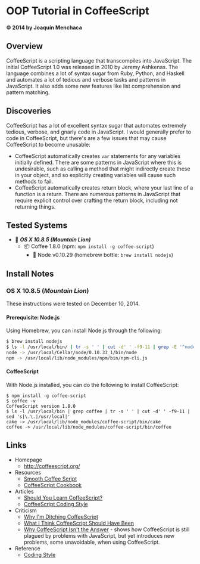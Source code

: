 # OOP Tutorial in CoffeeScript
**© 2014 by Joaquín Menchaca**

## Overview

CoffeeScript is a scripting language that transcompiles into JavaScript. The initial CoffeeScript 1.0 was released in 2010 by Jeremy Ashkenas.  The language combines a lot of syntax sugar from Ruby, Python, and Haskell and automates a lot of tedious and verbose tasks and patterns in JavaScript.  It also adds some new features like list comprehension and pattern matching.

## Discoveries

CoffeeScript has a lot of excellent syntax sugar that automates extremely tedious, verbose, and gnarly code in JavaScript.  I would generally prefer to code in CoffeeScript, but there's are a few issues that may cause CoffeeScript to become unusable:

* CoffeeScript automatically creates `var` statements for any variables initially defined.  There are some patterns in JavaScript where this is undesirable, such as calling a method that might indirectly create these in your object, and so explicitly creating variables will cause such methods to fail.
* CoffeeScript automatically creates return block, where your last line of a function is a return.  There are numerous patterns in JavaScript that require explicit control over crafting the return block, including not returning things.

## Tested Systems

* :dvd: *__OS X 10.8.5 (Mountain Lion)__*
  * :package: Coffee 1.8.0 (npm: `npm install -g coffee-script`)
    * :beer: Node v0.10.29  (homebrew bottle: `brew install nodejs`)

## Install Notes

### OS X 10.8.5 (*Mountain Lion*)

These instructions were tested on December 10, 2014.

#### Prerequisite: Node.js

Using Homebrew, you can install Node.js through the following:

```bash
$ brew install nodejs
$ ls -l /usr/local/bin/ | tr -s ' ' | cut -d' ' -f9-11 | grep -E '^node|npm' | sed 's|\.\.|/usr/local|'
node -> /usr/local/Cellar/node/0.10.33_1/bin/node
npm -> /usr/local/lib/node_modules/npm/bin/npm-cli.js
```

#### CoffeeScript

With Node.js installed, you can do the following to install CoffeeScript:

```
$ npm install -g coffee-script
$ coffee -v
CoffeeScript version 1.8.0
$ ls -l /usr/local/bin | grep coffee | tr -s ' ' | cut -d' ' -f9-11 | sed 's|\.\.|/usr/local|'
cake -> /usr/local/lib/node_modules/coffee-script/bin/cake
coffee -> /usr/local/lib/node_modules/coffee-script/bin/coffee
```

## Links

* Homepage
  * http://coffeescript.org/
* Resources
  * [Smooth Coffee Script](http://autotelicum.github.io/Smooth-CoffeeScript/)
  * [CoffeeScript Cookbook](http://coffeescriptcookbook.com/)
* Articles
  * [Should You Learn CoffeeScript?](http://code.tutsplus.com/articles/should-you-learn-coffeescript--net-23206)
  * [CoffeeScript Coding Style](http://docs.buildbot.net/latest/developer/coffeescript-style.html)
* Criticism
  * [Why I'm Ditching CoffeeScript](http://toshokelectric.com/blog/2013/04/04/why-im-ditching-coffeescript/)
  * [What I Think CoffeeScript Should Have Been](http://www.walkercoderanger.com/blog/2014/04/what-coffeescript-should-have-been/)
  * [Why CoffeeScript Isn't the Answer](http://www.walkercoderanger.com/blog/2014/03/coffeescript-isnt-the-answer/) - shows how CoffeeScript is still plagued by problems with JavaScript, but yet introduces new problems, some unavoidable, when using CoffeeScript.
* Reference
  * [Coding Style](https://github.com/styleguide/javascript)
